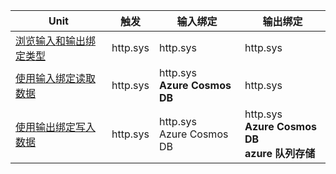 |Unit  | 触发  |输入绑定  |输出绑定  |
|---------|---------|---------|---------|
|[浏览输入和输出绑定类型](../2-explore-input-and-output-binding-types-portal-lesson.yml)     |   http.sys      |   http.sys      |   http.sys      |
|[使用输入绑定读取数据](../4-read-data-with-input-bindings-portal-lesson.yml)     |   http.sys      |   http.sys<br/>**Azure Cosmos DB**      |  http.sys       |
|[使用输出绑定写入数据](../6-write-data-with-output-bindings-portal-lesson.yml)     |   http.sys      |   http.sys<br/>Azure Cosmos DB       |   http.sys<br/>**Azure Cosmos DB<br/>azure 队列存储**      |
